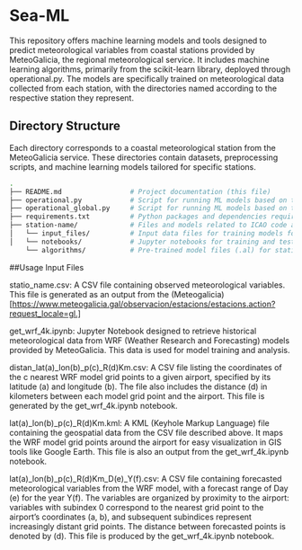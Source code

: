 # Sea-ML

This repository offers machine learning models and tools designed to predict meteorological variables from coastal stations provided by MeteoGalicia, the regional meteorological service. It includes machine learning algorithms, primarily from the scikit-learn library, deployed through operational.py. The models are specifically trained on meteorological data collected from each station, with the directories named according to the respective station they represent.


## Directory Structure
Each directory corresponds to a coastal meteorological station from the MeteoGalicia service. These directories contain datasets, preprocessing scripts, and machine learning models tailored for specific stations.

```bash
.
├── README.md                 # Project documentation (this file)
├── operational.py            # Script for running ML models based on the scikit-learn library
├── operational_global.py     # Script for running ML models based on the scikit-learn library
├── requirements.txt          # Python packages and dependencies required
├── station-name/             # Files and models related to ICAO code airport            
│   └── input_files/          # Input data files for training models for station
│   └── notebooks/            # Jupyter notebooks for training and testing models for station
    └── algorithms/           # Pre-trained model files (.al) for station 
```

##Usage
Input Files

statio_name.csv: A CSV file containing observed meteorological variables. This file is generated as an output from the (Meteogalicia)[https://www.meteogalicia.gal/observacion/estacions/estacions.action?request_locale=gl.]

get_wrf_4k.ipynb: Jupyter Notebook designed to retrieve historical meteorological data from WRF (Weather Research and Forecasting) models provided by MeteoGalicia. This data is used for model training and analysis.

distan_lat(a)_lon(b)_p(c)_R(d)Km.csv: A CSV file listing the coordinates of the c nearest WRF model grid points to a given airport, specified by its latitude (a) and longitude (b). The file also includes the distance (d) in kilometers between each model grid point and the airport. This file is generated by the get_wrf_4k.ipynb notebook.

lat(a)_lon(b)_p(c)_R(d)Km.kml: A KML (Keyhole Markup Language) file containing the geospatial data from the CSV file described above. It maps the WRF model grid points around the airport for easy visualization in GIS tools like Google Earth. This file is also an output from the get_wrf_4k.ipynb notebook.

lat(a)_lon(b)_p(c)_R(d)Km_D(e)_Y(f).csv: A CSV file containing forecasted meteorological variables from the WRF model, with a forecast range of Day (e) for the year Y(f). The variables are organized by proximity to the airport: variables with subindex 0 correspond to the nearest grid point to the airport’s coordinates (a, b), and subsequent subindices represent increasingly distant grid points. The distance between forecasted points is denoted by (d). This file is produced by the get_wrf_4k.ipynb notebook.
